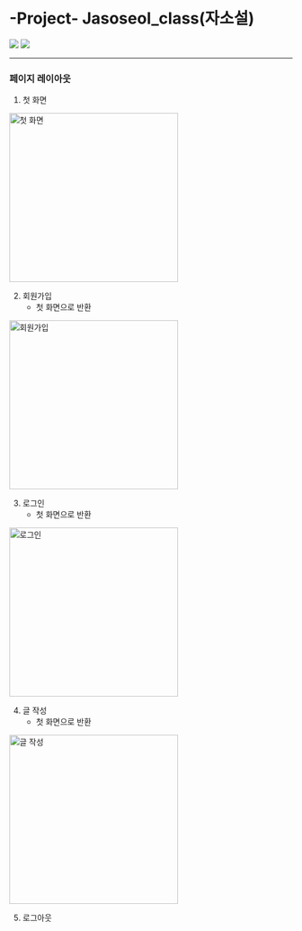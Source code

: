 # -Project- Jasoseol_class(자소설)

<img src="https://img.shields.io/badge/Django-3.1.2-blue"> <img src="https://img.shields.io/badge/Pillow-8.0.1-blue">

- - -  

### 페이지 레이아웃  

1. 첫 화면  
<img width="300" height="auto" alt="첫 화면" src="https://user-images.githubusercontent.com/66674138/113819708-a4386980-97b4-11eb-8c7e-e169eaec99b4.png">

2. 회원가입  
   - 첫 화면으로 반환
<img width="300" height="auto" alt="회원가입" src="https://user-images.githubusercontent.com/66674138/113820187-5112e680-97b5-11eb-9026-cfedc879f7a3.png">

3. 로그인  
   - 첫 화면으로 반환  
<img width="300" height="auto" alt="로그인" src="https://user-images.githubusercontent.com/66674138/113820888-486ee000-97b6-11eb-9d80-e01ba93cb683.png">

4. 글 작성  
   - 첫 화면으로 반환  
<img width="300" height="auto" alt="글 작성" src="https://user-images.githubusercontent.com/66674138/113821118-a26fa580-97b6-11eb-99fc-496ca68f6c49.png">

5. 로그아웃  

